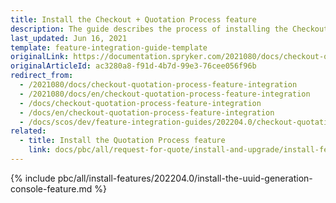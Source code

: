 ```yaml
---
title: Install the Checkout + Quotation Process feature
description: The guide describes the process of installing the Checkout + Quotation process feature into your project.
last_updated: Jun 16, 2021
template: feature-integration-guide-template
originalLink: https://documentation.spryker.com/2021080/docs/checkout-quotation-process-feature-integration
originalArticleId: ac3280a8-f91d-4b7d-99e3-76cee056f96b
redirect_from:
  - /2021080/docs/checkout-quotation-process-feature-integration
  - /2021080/docs/en/checkout-quotation-process-feature-integration
  - /docs/checkout-quotation-process-feature-integration
  - /docs/en/checkout-quotation-process-feature-integration
  - /docs/scos/dev/feature-integration-guides/202204.0/checkout-quotation-process-feature-integration.html
related:
  - title: Install the Quotation Process feature
    link: docs/pbc/all/request-for-quote/install-and-upgrade/install-features/install-the-quotation-process-feature.html
---
```


{% include pbc/all/install-features/202204.0/install-the-uuid-generation-console-feature.md %} <!-- To edit, see /_includes/pbc/all/install-features/202204.0/install-the-uuid-generation-console-feature.md -->

